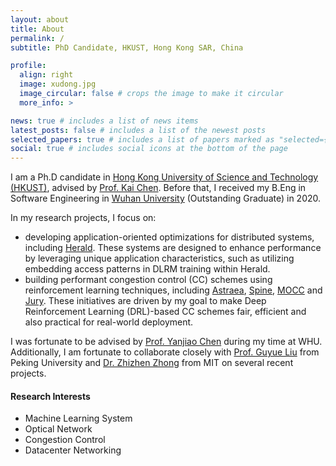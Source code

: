 ```yaml
---
layout: about
title: About
permalink: /
subtitle: PhD Candidate, HKUST, Hong Kong SAR, China

profile:
  align: right
  image: xudong.jpg
  image_circular: false # crops the image to make it circular
  more_info: >

news: true # includes a list of news items
latest_posts: false # includes a list of the newest posts
selected_papers: true # includes a list of papers marked as "selected={true}"
social: true # includes social icons at the bottom of the page
---
```


I am a Ph.D candidate in [Hong Kong University of Science and Technology (HKUST)](https://www.ust.hk/), advised by [Prof. Kai Chen](http://www.cse.ust.hk/~kaichen/). Before that, I received my B.Eng in Software Engineering in [Wuhan University](https://www.whu.edu.cn/) (Outstanding Graduate) in 2020.

<!-- My research interests include system for LLMs, data center networking, congestion control and distributed system.  -->

In my research projects, I focus on:

- developing application-oriented optimizations for distributed systems, including [Herald](https://xudongliao.github.io/assets/pdf/herald-nsdi24.pdf). These systems are designed to enhance performance by leveraging unique application characteristics, such as utilizing embedding access patterns in DLRM training within Herald.
- building performant congestion control (CC) schemes using reinforcement learning techniques, including [Astraea](https://xudongliao.github.io/assets/pdf/astraea-eurosys24.pdf), [Spine](https://xudongliao.github.io/assets/pdf/spine-conext22.pdf), [MOCC](https://xudongliao.github.io/assets/pdf/mocc-eurosys22.pdf) and [Jury](https://xudongliao.github.io/assets/pdf/jury-eurosys25.pdf). These initiatives are driven by my goal to make Deep Reinforcement Learning (DRL)-based CC schemes fair, efficient and also practical for real-world deployment.

I was fortunate to be advised by [Prof. Yanjiao Chen](https://person.zju.edu.cn/en/0020875) during my time at WHU. Additionally, I am fortunate to collaborate closely with [Prof. Guyue Liu](https://grace-liu.github.io) from Peking University and [Dr. Zhizhen Zhong](https://zhizhenzhong.com/) from MIT on several recent projects.

#### Research Interests

- Machine Learning System
- Optical Network
- Congestion Control
- Datacenter Networking
